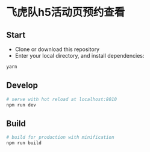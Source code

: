 # 飞虎队h5活动页预约查看

## Start

 - Clone or download this repository
 - Enter your local directory, and install dependencies:

``` bash
yarn
```

## Develop

``` bash
# serve with hot reload at localhost:8010
npm run dev
```

## Build

``` bash
# build for production with minification
npm run build
```
